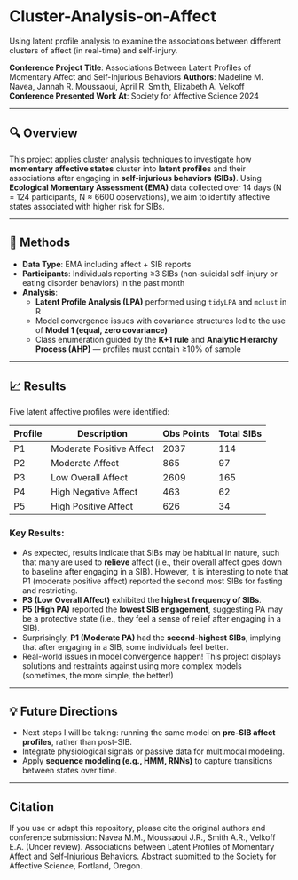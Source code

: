 # Cluster-Analysis-on-Affect
Using latent profile analysis to examine the associations between different clusters of affect (in real-time) and self-injury.

**Conference Project Title**: Associations Between Latent Profiles of Momentary Affect and Self-Injurious Behaviors
**Authors**: Madeline M. Navea, Jannah R. Moussaoui, April R. Smith, Elizabeth A. Velkoff  
**Conference Presented Work At**: Society for Affective Science 2024  

---

## 🔍 Overview

This project applies cluster analysis techniques to investigate how **momentary affective states** cluster into **latent profiles** and their associations after engaging in **self-injurious behaviors (SIBs)**. Using **Ecological Momentary Assessment (EMA)** data collected over 14 days (N = 124 participants, N ≈ 6600 observations), we aim to identify affective states associated with higher risk for SIBs.

---

## 🧪 Methods

- **Data Type**: EMA including affect + SIB reports
- **Participants**: Individuals reporting ≥3 SIBs (non-suicidal self-injury or eating disorder behaviors) in the past month
- **Analysis**:
  - **Latent Profile Analysis (LPA)** performed using `tidyLPA` and `mclust` in R
  - Model convergence issues with covariance structures led to the use of **Model 1 (equal, zero covariance)**
  - Class enumeration guided by the **K+1 rule** and **Analytic Hierarchy Process (AHP)** — profiles must contain ≥10% of sample

---

## 📈 Results

Five latent affective profiles were identified:

| Profile | Description             | Obs Points | Total SIBs |
|---------|--------------------------|------------|------------|
| P1      | Moderate Positive Affect | 2037       | 114        |
| P2      | Moderate Affect          | 865        | 97         |
| P3      | Low Overall Affect       | 2609       | 165        |
| P4      | High Negative Affect     | 463        | 62         |
| P5      | High Positive Affect     | 626        | 34         |

### Key Results:
- As expected, results indicate that SIBs may be habitual in nature, such that many are used to **relieve** affect (i.e., their overall affect goes down to baseline after engaging in a SIB). However, it is interesting to note that P1 (moderate positive affect) reported the second most SIBs for fasting and restricting.
- **P3 (Low Overall Affect)** exhibited the **highest frequency of SIBs**.
- **P5 (High PA)** reported the **lowest SIB engagement**, suggesting PA may be a protective state (i.e., they feel a sense of relief after engaging in a SIB).
- Surprisingly, **P1 (Moderate PA)** had the **second-highest SIBs**, implying that after engaging in a SIB, some individuals feel better.
- Real-world issues in model convergence happen! This project displays solutions and restraints against using more complex models (sometimes, the more simple, the better!)

---

## 💡 Future Directions

- Next steps I will be taking: running the same model on **pre-SIB affect profiles**, rather than post-SIB.
- Integrate physiological signals or passive data for multimodal modeling.
- Apply **sequence modeling (e.g., HMM, RNNs)** to capture transitions between states over time.

---

## Citation

If you use or adapt this repository, please cite the original authors and conference submission: Navea M.M., Moussaoui J.R., Smith A.R., Velkoff E.A. (Under review). Associations between Latent Profiles of Momentary Affect and Self-Injurious Behaviors. Abstract submitted to the Society for Affective Science, Portland, Oregon. 
